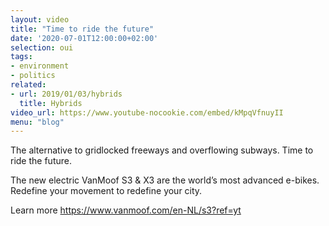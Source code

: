 ```yaml
---
layout: video
title: "Time to ride the future"
date: '2020-07-01T12:00:00+02:00'
selection: oui
tags:
- environment
- politics
related:
- url: 2019/01/03/hybrids
  title: Hybrids
video_url: https://www.youtube-nocookie.com/embed/kMpqVfnuyII
menu: "blog"
---
```

The alternative to gridlocked freeways and overflowing subways. Time to ride the future.

The new electric VanMoof S3 & X3 are the world’s most advanced e-bikes. Redefine your movement to redefine your city.

Learn more https://www.vanmoof.com/en-NL/s3?ref=yt
